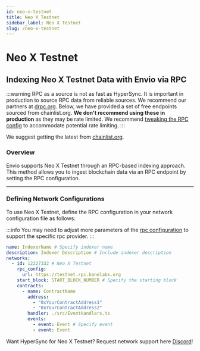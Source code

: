 ```yaml
---
id: neo-x-testnet
title: Neo X Testnet
sidebar_label: Neo X Testnet
slug: /neo-x-testnet
---
```


# Neo X Testnet

## Indexing Neo X Testnet Data with Envio via RPC

:::warning
RPC as a source is not as fast as HyperSync. It is important in production to source RPC data from reliable sources. We recommend our partners at [drpc.org](https://drpc.org). Below, we have provided a set of free endpoints sourced from chainlist.org. **We don't recommend using these in production** as they may be rate limited. We recommend [tweaking the RPC config](./rpc-sync) to accommodate potential rate limiting.
:::

We suggest getting the latest from [chainlist.org](https://chainlist.org).

### Overview

Envio supports Neo X Testnet through an RPC-based indexing approach. This method allows you to ingest blockchain data via an RPC endpoint by setting the RPC configuration.

---

### Defining Network Configurations

To use Neo X Testnet, define the RPC configuration in your network configuration file as follows:

:::info
You may need to adjust more parameters of the [rpc configuration](./rpc-sync) to support the specific rpc provider. 
:::

```yaml
name: IndexerName # Specify indexer name
description: Indexer Description # Include indexer description
networks:
  - id: 12227332 # Neo X Testnet
    rpc_config:
      url: https://testnet.rpc.banelabs.org 
    start_block: START_BLOCK_NUMBER # Specify the starting block
    contracts:
      - name: ContractName
        address:
          - "0xYourContractAddress1"
          - "0xYourContractAddress2"
        handler: ./src/EventHandlers.ts
        events:
          - event: Event # Specify event
          - event: Event
```

Want HyperSync for Neo X Testnet? Request network support here [Discord](https://discord.gg/fztEvj79m3)!
